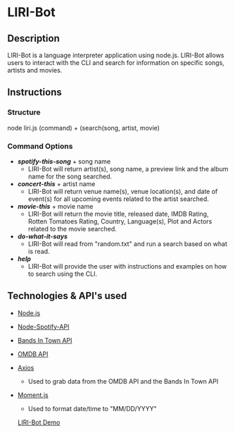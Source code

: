 # LIRI-Bot

## Description ##
LIRI-Bot is a language interpreter application using node.js. LIRI-Bot allows users to interact with the CLI and search for information on specific songs, artists and movies. 

## Instructions ##
### Structure ###
node liri.js (command) + (search(song, artist, movie)
### Command Options ###
- ***spotify-this-song*** + song name
  - LIRI-Bot will return artist(s), song name, a preview link and the album name for the song searched.
- ***concert-this*** + artist name
  - LIRI-Bot will return venue name(s), venue location(s), and date of event(s) for all upcoming events related to the artist searched.
- ***movie-this*** + movie name
  - LIRI-Bot will return the movie title, released date, IMDB Rating, Rotten Tomatoes Rating, Country, Language(s), Plot and Actors related to the movie searched.
- ***do-what-it-says***
  - LIRI-Bot will read from "random.txt" and run a search based on what is read.
- ***help***
  - LIRI-Bot will provide the user with instructions and examples on how to search using the CLI.

## Technologies & API's used ###
- [Node.js](https://nodejs.org/en/ "Node.js")
- [Node-Spotify-API](https://www.npmjs.com/package/node-spotify-api "Node-Spotify-API")
- [Bands In Town API](http://www.artists.bandsintown.com/bandsintown-api "Bands In Town API")
- [OMDB API](http://www.omdbapi.com "OMDB API")
- [Axios](https://www.npmjs.com/package/axios "Axios") 
  - Used to grab data from the OMDB API and the Bands In Town API
- [Moment.js](https://www.npmjs.com/package/axios "Axios")
  - Used to format date/time to "MM/DD/YYYY"
  
  [LIRI-Bot Demo](https://youtu.be/f-ta33RlNRA "LIRI-Bot Demo")
